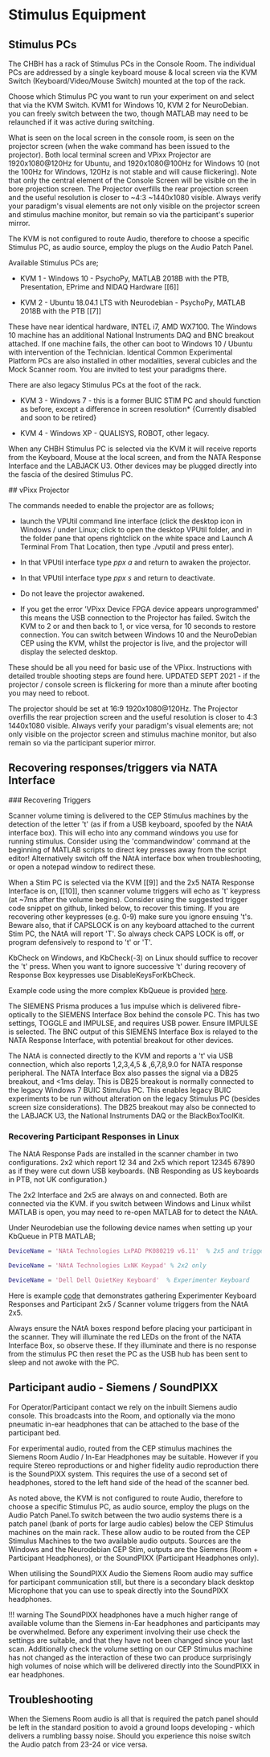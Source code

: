 # Stimulus Equipment

## Stimulus PCs

The CHBH has a rack of Stimulus PCs in the Console Room. The individual PCs are addressed by a single keyboard mouse & local screen via the KVM Switch (Keyboard/Video/Mouse Switch) mounted at the top of the rack.

Choose which Stimulus PC you want to run your experiment on and select that via the KVM Switch. KVM1 for Windows 10, KVM 2 for NeuroDebian. you can freely switch between the two, though MATLAB may need to be relaunched if it was active during switching.

What is seen on the local screen in the console room, is seen on the projector screen (when the wake command has been issued to the projector). Both local terminal screen and VPixx Projector are 1920x1080@120Hz for Ubuntu, and 1920x1080@100Hz for Windows 10 (not the 100Hz for Windows, 120Hz is not stable and will cause flickering). Note that only the central element of the Console Screen will be visible on the in bore projection screen. The Projector overfills the rear projection screen and the useful resolution is closer to ~4:3 ~1440x1080 visible. Always verify your paradigm's visual elements are not only visible on the projector screen and stimulus machine monitor, but remain so via the participant's superior mirror.

The KVM is not configured to route Audio, therefore to choose a specific Stimulus PC, as audio source, employ the plugs on the Audio Patch Panel.

Available Stimulus PCs are;

- KVM 1 - Windows 10 - PsychoPy, MATLAB 2018B with the PTB, Presentation, EPrime and NIDAQ Hardware [[6]]

- KVM 2 - Ubuntu 18.04.1 LTS with Neurodebian - PsychoPy, MATLAB 2018B with the PTB [[7]]

These have near identical hardware, INTEL i7, AMD WX7100. The Windows 10 machine has an additional National Instruments DAQ and BNC breakout attached. If one machine fails, the other can boot to Windows 10 / Ubuntu with intervention of the Technician. Identical Common Experimental Platform PCs are also installed in other modalities, several cubicles and the Mock Scanner room. You are invited to test your paradigms there.

There are also legacy Stimulus PCs at the foot of the rack.

- KVM 3 - Windows 7 - this is a former BUIC STIM PC and should function as before, except a difference in screen resolution* {Currently disabled and soon to be retired}

- KVM 4 - Windows XP - QUALISYS, ROBOT, other legacy.

When any CHBH Stimulus PC is selected via the KVM it will receive reports from the Keyboard, Mouse at the local screen, and from the NATA Response Interface and the LABJACK U3. Other devices may be plugged directly into the fascia of the desired Stimulus PC.

## vPixx Projector

The commands needed to enable the projector are as follows;

- launch the VPUtil command line interface (click the desktop icon in Windows / under Linux; click to open the desktop VPUtil folder, and in the folder pane that opens rightclick on the white space and Launch A Terminal From That Location, then type ./vputil and press enter).

- In that VPUtil interface type *ppx a* and return to awaken the projector.

- In that VPUtil interface type *ppx s* and return to deactivate.

- Do not leave the projector awakened.

-  If you get the error 'VPixx Device FPGA device appears unprogrammed' this means the USB connection to the Projector has failed. Switch the KVM to 2 or and then back to 1, or vice versa, for 10 seconds to restore connection. You can switch between Windows 10 and the NeuroDebian CEP using the KVM, whilst the projector is live, and the projector will display the selected desktop.

These should be all you need for basic use of the VPixx. Instructions with detailed trouble shooting steps are found here. UPDATED SEPT 2021 - if the projector / console screen is flickering for more than a minute after booting you may need to reboot.

The projector should be set at 16:9 1920x1080@120Hz. The Projector overfills the rear projection screen and the useful resolution is closer to 4:3 1440x1080 visible. Always verify your paradigm's visual elements are; not only visible on the projector screen and stimulus machine monitor, but also remain so via the participant superior mirror.

## Recovering responses/triggers via NATA Interface

### Recovering Triggers

Scanner volume timing is delivered to the CEP Stimulus machines by the detection of the letter 't' (as if from a USB keyboard, spoofed by the NAtA interface box). This will echo into any command windows you use for running stimulus. Consider using the 'commandwindow' command at the beginning of MATLAB scripts to direct key presses away from the script editor! Alternatively switch off the NAtA interface box when troubleshooting, or open a notepad window to redirect these.

When a Stim PC is selected via the KVM [[9]] and the 2x5 NATA Response Interface is on, [[10]], then scanner volume triggers will echo as 't' keypress (at ~7ms after the volume begins). Consider using the suggested trigger code snippet on github, linked below, to recover this timing. If you are recovering other keypresses (e.g. 0-9) make sure you ignore ensuing 't's. Beware also, that if CAPSLOCK is on any keyboard attached to the current Stim PC, the NAtA will report 'T'. So always check CAPS LOCK is off, or program defensively to respond to 't' or 'T'.

KbCheck on Windows, and KbCheck(-3) on Linux should suffice to recover the 't' press. When you want to ignore successive 't' during recovery of Response Box keypresses use DisableKeysForKbCheck.

Example code using the more complex KbQueue is provided [here](https://github.com/theCHBH/fMRI/blob/master/SampleTriggerCodeCHBH_Windows).

The SIEMENS Prisma produces a 1us impulse which is delivered fibre-optically to the SIEMENS Interface Box behind the console PC. This has two settings, TOGGLE and IMPULSE, and requires USB power. Ensure IMPULSE is selected. The BNC output of this SIEMENS Interface Box is relayed to the NATA Response Interface, with potential breakout for other devices. 

The NAtA is connected directly to the KVM and reports a 't' via USB connection, which also reports 1,2,3,4,5 & ,6,7,8,9.0 for NATA response peripheral. The NATA Interface Box also passes the signal via a DB25 breakout, and <1ms delay. This is DB25 breakout is normally connected to the legacy Windows 7 BUIC Stimulus PC. This enables legacy BUIC experiments to be run without alteration on the legacy Stimulus PC (besides screen size considerations). The DB25 breakout may also be connected to the LABJACK U3, the National Instruments DAQ or the BlackBoxToolKit.

### Recovering Participant Responses in Linux

The NAtA Response Pads are installed in the scanner chamber in two configurations. 2x2 which report 12 34 and 2x5 which report 12345 67890 as if they were cut down USB keyboards. (NB Responding as US keyboards in PTB, not UK configuration.)

The 2x2 Interface and 2x5 are always on and connected. Both are connected via the KVM. if you switch between Windows and Linux whilst MATLAB is open, you may need to re-open MATLAB for to detect the NAtA.

Under Neurodebian use the following device names when setting up your KbQueue in PTB MATLAB;

```MATLAB
DeviceName = 'NAtA Technologies LxPAD PK080219 v6.11'  % 2x5 and trigger 't'

DeviceName = 'NAtA Technologies LxNK Keypad' % 2x2 only

DeviceName = 'Dell Dell QuietKey Keyboard'  % Experimenter Keyboard
```

Here is example [code](https://github.com/artaxerxes/TheCHBH/blob/master/twoDevice_KbQueue) that demonstrates gathering Experimenter Keyboard Responses and Participant 2x5 / Scanner volume triggers from the NAtA 2x5.

Always ensure the NAtA boxes respond before placing your participant in the scanner. They will illuminate the red LEDs on the front of the NATA Interface Box, so observe these. If they illuminate and there is no response from the stimulus PC then reset the PC as the USB hub has been sent to sleep and not awoke with the PC.

## Participant audio - Siemens / SoundPIXX

For Operator/Participant contact we rely on the inbuilt Siemens audio console. This broadcasts into the Room, and optionally via the mono pneumatic in-ear headphones that can be attached to the base of the participant bed.

For experimental audio, routed from the CEP stimulus machines the Siemens Room Audio / In-Ear Headphones may be suitable. However if you require Stereo reproductions or and higher fidelity audio reproduction there is the SoundPIXX system. This requires the use of a second set of headphones, stored to the left hand side of the head of the scanner bed.

As noted above, the KVM is not configured to route Audio, therefore to choose a specific Stimulus PC, as audio source, employ the plugs on the Audio Patch Panel.To switch between the two audio systems there is a patch panel (bank of ports for large audio cables) below the CEP Stimulus machines on the main rack. These allow audio to be routed from the CEP Stimulus Machines to the two available audio outputs. Sources are the Windows and the Neurodebian CEP Stim, outputs are the Siemens (Room + Participant Headphones), or the SoundPIXX (Participant Headphones only).

When utilising the SoundPIXX Audio the Siemens Room audio may suffice for participant communication still, but there is a secondary black desktop Microphone that you can use to speak directly into the SoundPIXX headphones.

!!! warning
    The SoundPIXX headphones have a much higher range of available volume than the Siemens in-Ear headphones and participants may be overwhelmed. Before any experiment involving their use check the settings are suitable, and that they have not been changed since your last scan. Additionally check the volume setting on our CEP Stimulus machine has not changed as the interaction of these two can produce surprisingly high volumes of noise which will be delivered directly into the SoundPIXX in ear headphones.

## Troubleshooting

When the Siemens Room audio is all that is required the patch panel should be left in the standard position to avoid a ground loops developing - which delivers a rumbling bassy noise. Should you experience this noise switch the Audio patch from 23-24 or vice versa.